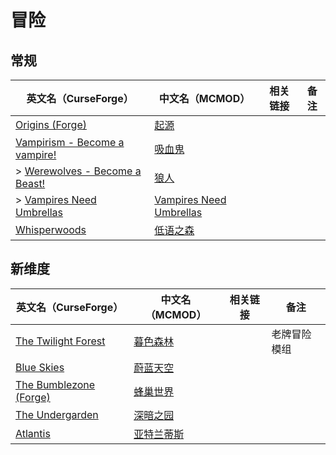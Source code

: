 # 冒险

## 常规

| 英文名（CurseForge）                                                                                     | 中文名（MCMOD）                                                 | 相关链接 | 备注 |
| -------------------------------------------------------------------------------------------------------- | --------------------------------------------------------------- | -------- | ---- |
| [Origins (Forge)](https://www.curseforge.com/minecraft/mc-mods/origins-forge)                            | [起源](https://www.mcmod.cn/class/3111.html)                    |          |      |
| [Vampirism - Become a vampire!](https://www.curseforge.com/minecraft/mc-mods/vampirism-become-a-vampire) | [吸血鬼](https://www.mcmod.cn/class/930.html)                   |          |      |
| > [Werewolves - Become a Beast!](https://www.curseforge.com/minecraft/mc-mods/werewolves-become-a-beast) | [狼人](https://www.mcmod.cn/class/5196.html)                    |          |      |
| > [Vampires Need Umbrellas](https://www.curseforge.com/minecraft/mc-mods/vampires-need-umbrellas)        | [Vampires Need Umbrellas](https://www.mcmod.cn/class/2405.html) |          |      |
| [Whisperwoods](https://www.curseforge.com/minecraft/mc-mods/whisperwoods)                                | [低语之森](https://www.mcmod.cn/class/4658.html)                |          |      |

## 新维度

| 英文名（CurseForge）                                                                        | 中文名（MCMOD）                                    | 相关链接 | 备注         |
| ------------------------------------------------------------------------------------------- | -------------------------------------------------- | -------- | ------------ |
| [The Twilight Forest](https://www.curseforge.com/minecraft/mc-mods/the-twilight-forest)     | [暮色森林](https://www.mcmod.cn/class/61.html)     |          | 老牌冒险模组 |
| [Blue Skies](https://www.curseforge.com/minecraft/mc-mods/blue-skies)                       | [蔚蓝天空](https://www.mcmod.cn/class/1563.html)   |          |              |
| [The Bumblezone (Forge)](https://www.curseforge.com/minecraft/mc-mods/the-bumblezone-forge) | [蜂巢世界](https://www.mcmod.cn/class/2489.html)   |          |              |
| [The Undergarden](https://www.curseforge.com/minecraft/mc-mods/the-undergarden)             | [深暗之园](https://www.mcmod.cn/class/2870.html)   |          |              |
| [Atlantis](https://www.curseforge.com/minecraft/mc-mods/atlantis)                           | [亚特兰蒂斯](https://www.mcmod.cn/class/5226.html) |          |              |
